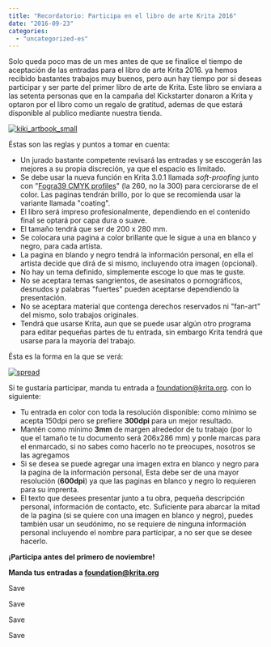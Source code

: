 ```yaml
---
title: "Recordatorio: Participa en el libro de arte Krita 2016"
date: "2016-09-23"
categories: 
  - "uncategorized-es"
---
```


Solo queda poco mas de un mes antes de que se finalice el tiempo de aceptación de las entradas para el libro de arte Krita 2016. ya hemos recibido bastantes trabajos muy buenos, pero aun hay tiempo por si deseas participar y ser parte del primer libro de arte de Krita. Este libro se enviara a las setenta personas que en la campaña del Kickstarter donaron a Krita y optaron por el libro como un regalo de gratitud, ademas de que estará disponible al publico mediante nuestra tienda.

[![kiki_artbook_small](/images/posts/2016/kiki_artbook_small.png)](https://krita.org/wp-content/uploads/2016/06/kiki_artbook_small.png)

Éstas son las reglas y puntos a tomar en cuenta:

- Un jurado bastante competente revisará las entradas y se escogerán las mejores a su propia discreción, ya que el espacio es limitado.
- Se debe usar la nueva función en Krita 3.0.1 llamada _soft-proofing_ junto con "[Fogra39 CMYK profiles](http://www.color.org/registry/index.xalter)" (la 260, no la 300) para cerciorarse de el color. Las paginas tendrán brillo, por lo que se recomienda usar la variante llamada "coating".
- El libro será impreso profesionalmente, dependiendo en el contenido final se optará por capa dura o suave.
- El tamaño tendrá que ser de 200 x 280 mm.
- Se colocara una pagina a color brillante que le sigue a una en blanco y negro, para cada artista.
- La pagina en blando y negro tendrá la información personal, en ella el artista decide que dirá de si mismo, incluyendo otra imagen (opcional).
- No hay un tema definido, simplemente escoge lo que mas te guste.
- No se aceptara temas sangrientos, de asesinatos o pornográficos, desnudos y palabras "fuertes" pueden aceptarse dependiendo la presentación.
- No se aceptara material que contenga derechos reservados ni "fan-art" del mismo, solo trabajos originales.
- Tendrá que usarse Krita, aun que se puede usar algún otro programa para editar pequeñas partes de tu entrada, sin embargo Krita tendrá que usarse para la mayoría del trabajo.

Ésta es la forma en la que se verá:

[![spread](/images/posts/2016/spread-1024x718.png)](https://krita.org/wp-content/uploads/2016/06/spread.png)

Si te gustaría participar, manda tu entrada a foundation@krita.org. con lo siguiente:

- Tu entrada en color con toda la resolución disponible: como mínimo se acepta 150dpi pero se prefiere **300dpi** para un mejor resultado.
- Mantén como mínimo **3mm** de margen alrededor de tu trabajo (por lo que el tamaño te tu documento será 206x286 mm) y ponle marcas para el enmarcado, si no sabes como hacerlo no te preocupes, nosotros se las agregamos
- Si se desea se puede agregar una imagen extra en blanco y negro para la pagina de la información personal, Esta debe ser de una mayor resolución (**600dpi**) ya que las paginas en blanco y negro lo requieren para su imprenta.
- El texto que desees presentar junto a tu obra, pequeña descripción personal, información de contacto, etc. Suficiente para abarcar la mitad de la pagina (si se quiere con una imagen en blanco y negro), puedes también usar un seudónimo, no se requiere de ninguna información personal incluyendo el nombre para participar, a no ser que se desee hacerlo.

**¡Participa antes del primero de noviembre!**

**Manda tus entradas a foundation@krita.org**

Save

Save

Save

Save
